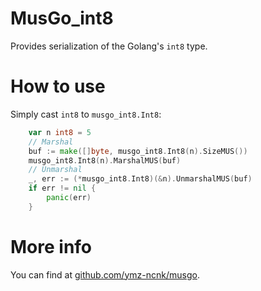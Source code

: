 # MusGo_int8
Provides serialization of the Golang's `int8` type.

# How to use
Simply cast `int8` to `musgo_int8.Int8`:
```go
	var n int8 = 5
	// Marshal
	buf := make([]byte, musgo_int8.Int8(n).SizeMUS())
	musgo_int8.Int8(n).MarshalMUS(buf)
	// Unmarshal
	_, err := (*musgo_int8.Int8)(&n).UnmarshalMUS(buf)
	if err != nil {
		panic(err)
	}
```

# More info
You can find at [github.com/ymz-ncnk/musgo](https://github.com/ymz-ncnk/musgo).


